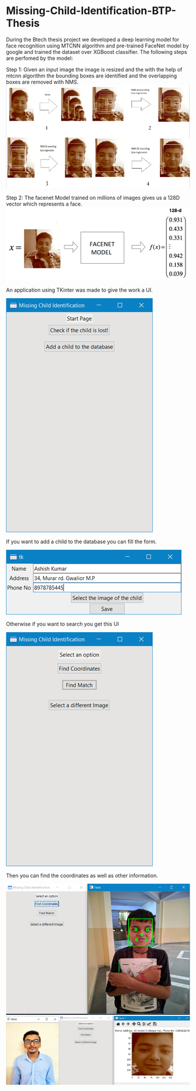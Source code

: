 # Missing-Child-Identification-BTP-Thesis
During the Btech thesis project we developed a deep learning model for face recognition using MTCNN algorithm and pre-trained FaceNet model by google and trained the dataset over XGBoost classifier.
The following steps are perfomed by the model:

Step 1: Given an input image the image is resized and the with the help of mtcnn algorithm the bounding boxes are identified and the overlapping boxes are removed with NMS.
![](images/img1.PNG)

Step 2: The facenet Model trained on millions of images gives us a 128D vector which represents a face.
![](images/img2.PNG)

An application using TKinter was made to give the work a UI.

![](images/img3.PNG)

If you want to add a child to the database you can fill the form.

![](images/img6.PNG)

Otherwise if you want to search you get this UI

![](images/img4.PNG)

Then you can find the coordinates as well as other information.

![](images/img5.PNG)
![](images/img7.PNG)
